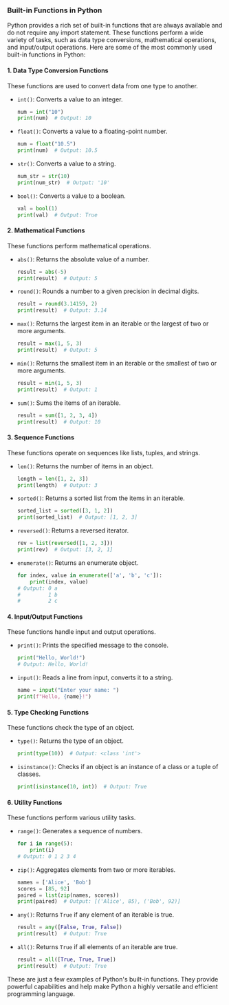 ### Built-in Functions in Python

Python provides a rich set of built-in functions that are always available and do not require any import statement. These functions perform a wide variety of tasks, such as data type conversions, mathematical operations, and input/output operations. Here are some of the most commonly used built-in functions in Python:

#### 1. **Data Type Conversion Functions**
These functions are used to convert data from one type to another.

- `int()`: Converts a value to an integer.
  ```python
  num = int("10")
  print(num)  # Output: 10
  ```

- `float()`: Converts a value to a floating-point number.
  ```python
  num = float("10.5")
  print(num)  # Output: 10.5
  ```

- `str()`: Converts a value to a string.
  ```python
  num_str = str(10)
  print(num_str)  # Output: '10'
  ```

- `bool()`: Converts a value to a boolean.
  ```python
  val = bool(1)
  print(val)  # Output: True
  ```

#### 2. **Mathematical Functions**
These functions perform mathematical operations.

- `abs()`: Returns the absolute value of a number.
  ```python
  result = abs(-5)
  print(result)  # Output: 5
  ```

- `round()`: Rounds a number to a given precision in decimal digits.
  ```python
  result = round(3.14159, 2)
  print(result)  # Output: 3.14
  ```

- `max()`: Returns the largest item in an iterable or the largest of two or more arguments.
  ```python
  result = max(1, 5, 3)
  print(result)  # Output: 5
  ```

- `min()`: Returns the smallest item in an iterable or the smallest of two or more arguments.
  ```python
  result = min(1, 5, 3)
  print(result)  # Output: 1
  ```

- `sum()`: Sums the items of an iterable.
  ```python
  result = sum([1, 2, 3, 4])
  print(result)  # Output: 10
  ```

#### 3. **Sequence Functions**
These functions operate on sequences like lists, tuples, and strings.

- `len()`: Returns the number of items in an object.
  ```python
  length = len([1, 2, 3])
  print(length)  # Output: 3
  ```

- `sorted()`: Returns a sorted list from the items in an iterable.
  ```python
  sorted_list = sorted([3, 1, 2])
  print(sorted_list)  # Output: [1, 2, 3]
  ```

- `reversed()`: Returns a reversed iterator.
  ```python
  rev = list(reversed([1, 2, 3]))
  print(rev)  # Output: [3, 2, 1]
  ```

- `enumerate()`: Returns an enumerate object.
  ```python
  for index, value in enumerate(['a', 'b', 'c']):
      print(index, value)
  # Output: 0 a
  #         1 b
  #         2 c
  ```

#### 4. **Input/Output Functions**
These functions handle input and output operations.

- `print()`: Prints the specified message to the console.
  ```python
  print("Hello, World!")
  # Output: Hello, World!
  ```

- `input()`: Reads a line from input, converts it to a string.
  ```python
  name = input("Enter your name: ")
  print(f"Hello, {name}!")
  ```

#### 5. **Type Checking Functions**
These functions check the type of an object.

- `type()`: Returns the type of an object.
  ```python
  print(type(10))  # Output: <class 'int'>
  ```

- `isinstance()`: Checks if an object is an instance of a class or a tuple of classes.
  ```python
  print(isinstance(10, int))  # Output: True
  ```

#### 6. **Utility Functions**
These functions perform various utility tasks.

- `range()`: Generates a sequence of numbers.
  ```python
  for i in range(5):
      print(i)
  # Output: 0 1 2 3 4
  ```

- `zip()`: Aggregates elements from two or more iterables.
  ```python
  names = ['Alice', 'Bob']
  scores = [85, 92]
  paired = list(zip(names, scores))
  print(paired)  # Output: [('Alice', 85), ('Bob', 92)]
  ```

- `any()`: Returns `True` if any element of an iterable is true.
  ```python
  result = any([False, True, False])
  print(result)  # Output: True
  ```

- `all()`: Returns `True` if all elements of an iterable are true.
  ```python
  result = all([True, True, True])
  print(result)  # Output: True
  ```

These are just a few examples of Python's built-in functions. They provide powerful capabilities and help make Python a highly versatile and efficient programming language.
